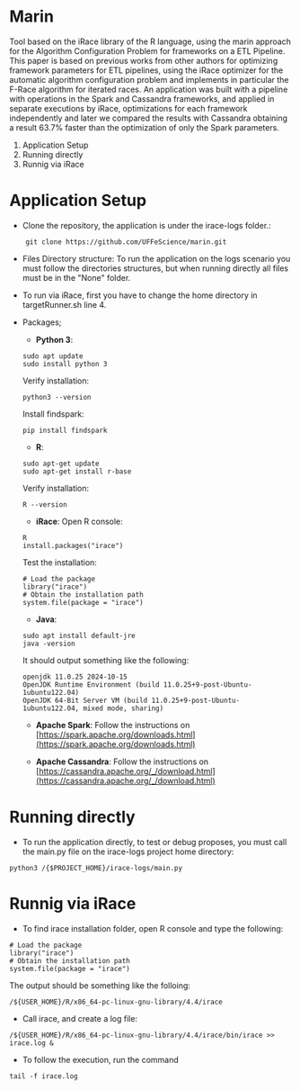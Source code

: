 # Marin
Tool based on the iRace library of the R language, using the marin approach for the Algorithm Configuration Problem for frameworks on a ETL Pipeline. This paper is based on previous works from other authors for optimizing framework parameters for ETL pipelines, using the iRace optimizer for the automatic algorithm configuration problem and implements in particular the F-Race algorithm for iterated races. An application was built with a pipeline with operations in the Spark and Cassandra frameworks, and applied in separate executions by iRace, optimizations for each framework independently and later we compared the results with Cassandra obtaining a result 63.7% faster than the optimization of only the Spark parameters.

1. Application Setup
2. Running directly
3. Runnig via iRace

# Application Setup

- Clone the repository, the application is under the irace-logs folder.:

```
    git clone https://github.com/UFFeScience/marin.git
```

- Files Directory structure:
    To run the application on the logs scenario you must follow the directories structures, but when running directly all files must be in the "None" folder.

- To run via iRace, first you have to change the home directory in targetRunner.sh line 4.

- Packages;
    - **Python 3**:
    ```
    sudo apt update
    sudo install python 3
    ```
    Verify installation:
    ```
    python3 --version
    ```
    Install findspark:
    ```
    pip install findspark
    ```

    - **R**:
    ```
    sudo apt-get update
    sudo apt-get install r-base
    ```
    Verify installation:
    ```
    R --version
    ```

    - **iRace**:
    Open R console:
    ```
    R
    install.packages("irace")
    ```
    Test the installation:
    ```
    # Load the package
    library("irace")
    # Obtain the installation path
    system.file(package = "irace")
    ```

    - **Java**:
    ```
    sudo apt install default-jre
    java -version
    ```
    It should output something like the following:
    ```
    openjdk 11.0.25 2024-10-15
    OpenJDK Runtime Environment (build 11.0.25+9-post-Ubuntu-1ubuntu122.04)
    OpenJDK 64-Bit Server VM (build 11.0.25+9-post-Ubuntu-1ubuntu122.04, mixed mode, sharing)
    ```

    - **Apache Spark**:
    Follow the instructions on [https://spark.apache.org/downloads.html](https://spark.apache.org/downloads.html)

    - **Apache Cassandra**:
    Follow the instructions on [https://cassandra.apache.org/_/download.html](https://cassandra.apache.org/_/download.html)
    
    

# Running directly
- To run the application directly, to test or debug proposes, you must call the main.py file on the irace-logs project home directory:
```
python3 /{$PROJECT_HOME}/irace-logs/main.py
```

# Runnig via iRace
- To find irace installation folder, open R console and type the following:
```
# Load the package
library("irace")
# Obtain the installation path
system.file(package = "irace")
```
The output should be something like the folloing:
```
/${USER_HOME}/R/x86_64-pc-linux-gnu-library/4.4/irace
```

- Call irace, and create a log file:
```
/${USER_HOME}/R/x86_64-pc-linux-gnu-library/4.4/irace/bin/irace >> irace.log &
```

- To follow the execution, run the command
```
tail -f irace.log
```